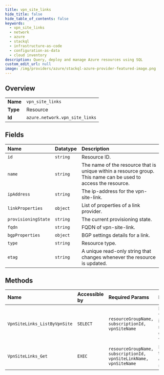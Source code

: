 ```yaml
---
title: vpn_site_links
hide_title: false
hide_table_of_contents: false
keywords:
  - vpn_site_links
  - network
  - azure    
  - stackql
  - infrastructure-as-code
  - configuration-as-data
  - cloud inventory
description: Query, deploy and manage Azure resources using SQL
custom_edit_url: null
image: /img/providers/azure/stackql-azure-provider-featured-image.png
---
```

  
    

## Overview
<table><tbody>
<tr><td><b>Name</b></td><td><code>vpn_site_links</code></td></tr>
<tr><td><b>Type</b></td><td>Resource</td></tr>
<tr><td><b>Id</b></td><td><code>azure.network.vpn_site_links</code></td></tr>
</tbody></table>

## Fields
| Name | Datatype | Description |
|:-----|:---------|:------------|
| `id` | `string` | Resource ID. |
| `name` | `string` | The name of the resource that is unique within a resource group. This name can be used to access the resource. |
| `ipAddress` | `string` | The ip-address for the vpn-site-link. |
| `linkProperties` | `object` | List of properties of a link provider. |
| `provisioningState` | `string` | The current provisioning state. |
| `fqdn` | `string` | FQDN of vpn-site-link. |
| `bgpProperties` | `object` | BGP settings details for a link. |
| `type` | `string` | Resource type. |
| `etag` | `string` | A unique read-only string that changes whenever the resource is updated. |
## Methods
| Name | Accessible by | Required Params | Description |
|:-----|:--------------|:----------------|:------------|
| `VpnSiteLinks_ListByVpnSite` | `SELECT` | `resourceGroupName, subscriptionId, vpnSiteName` | Lists all the vpnSiteLinks in a resource group for a vpn site. |
| `VpnSiteLinks_Get` | `EXEC` | `resourceGroupName, subscriptionId, vpnSiteLinkName, vpnSiteName` | Retrieves the details of a VPN site link. |
